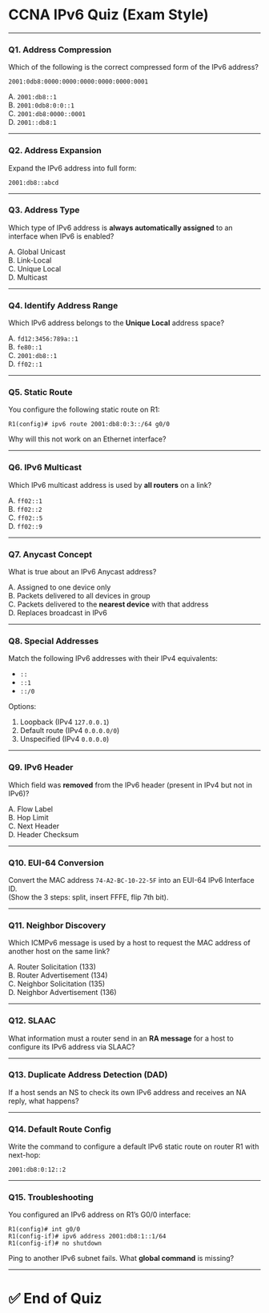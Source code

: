 # CCNA IPv6 Quiz (Exam Style)

---

### Q1. Address Compression
Which of the following is the correct compressed form of the IPv6 address?

```
2001:0db8:0000:0000:0000:0000:0000:0001
```

A. `2001:db8::1`  
B. `2001:0db8:0:0::1`  
C. `2001:db8:0000::0001`  
D. `2001::db8:1`  

---

### Q2. Address Expansion
Expand the IPv6 address into full form:

```
2001:db8::abcd
```

---

### Q3. Address Type
Which type of IPv6 address is **always automatically assigned** to an interface when IPv6 is enabled?  

A. Global Unicast  
B. Link-Local  
C. Unique Local  
D. Multicast  

---

### Q4. Identify Address Range
Which IPv6 address belongs to the **Unique Local** address space?  

A. `fd12:3456:789a::1`  
B. `fe80::1`  
C. `2001:db8::1`  
D. `ff02::1`  

---

### Q5. Static Route
You configure the following static route on R1:  

```
R1(config)# ipv6 route 2001:db8:0:3::/64 g0/0
```

Why will this not work on an Ethernet interface?  

---

### Q6. IPv6 Multicast
Which IPv6 multicast address is used by **all routers** on a link?  

A. `ff02::1`  
B. `ff02::2`  
C. `ff02::5`  
D. `ff02::9`  

---

### Q7. Anycast Concept
What is true about an IPv6 Anycast address?  

A. Assigned to one device only  
B. Packets delivered to all devices in group  
C. Packets delivered to the **nearest device** with that address  
D. Replaces broadcast in IPv6  

---

### Q8. Special Addresses
Match the following IPv6 addresses with their IPv4 equivalents:  

- `::`  
- `::1`  
- `::/0`  

Options:  
1. Loopback (IPv4 `127.0.0.1`)  
2. Default route (IPv4 `0.0.0.0/0`)  
3. Unspecified (IPv4 `0.0.0.0`)  

---

### Q9. IPv6 Header
Which field was **removed** from the IPv6 header (present in IPv4 but not in IPv6)?  

A. Flow Label  
B. Hop Limit  
C. Next Header  
D. Header Checksum  

---

### Q10. EUI-64 Conversion
Convert the MAC address `74-A2-BC-10-22-5F` into an EUI-64 IPv6 Interface ID.  
(Show the 3 steps: split, insert FFFE, flip 7th bit).  

---

### Q11. Neighbor Discovery
Which ICMPv6 message is used by a host to request the MAC address of another host on the same link?  

A. Router Solicitation (133)  
B. Router Advertisement (134)  
C. Neighbor Solicitation (135)  
D. Neighbor Advertisement (136)  

---

### Q12. SLAAC
What information must a router send in an **RA message** for a host to configure its IPv6 address via SLAAC?  

---

### Q13. Duplicate Address Detection (DAD)
If a host sends an NS to check its own IPv6 address and receives an NA reply, what happens?  

---

### Q14. Default Route Config
Write the command to configure a default IPv6 static route on router R1 with next-hop:  

```
2001:db8:0:12::2
```

---

### Q15. Troubleshooting
You configured an IPv6 address on R1’s G0/0 interface:  

```
R1(config)# int g0/0
R1(config-if)# ipv6 address 2001:db8:1::1/64
R1(config-if)# no shutdown
```

Ping to another IPv6 subnet fails. What **global command** is missing?  

---

# ✅ End of Quiz
